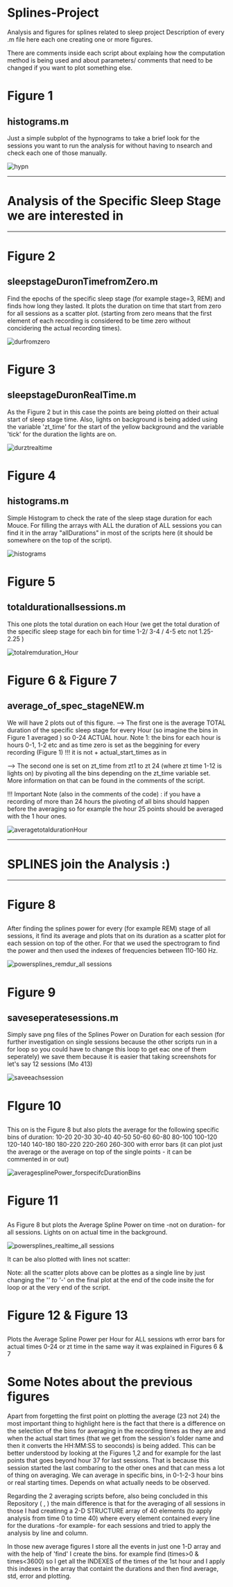 # Splines-Project
Analysis and figures for splines related to sleep project
Description of every .m file here each one creating one or more figures.

There are comments inside each script about explaing how the computation method is being used and about parameters/ comments that need to be changed if you want to plot something else.

# Figure 1
## histograms.m

Just a simple subplot of the hypnograms to take a brief look for the sessions you want to run the analysis  for without having to nsearch and check each one of those manually.

![hypn](https://user-images.githubusercontent.com/117298723/226769320-cfb13694-6442-4ed1-8d21-cd90ae93f0ec.png)


_______________________________________________________________________________________________________________
# Analysis of the Specific Sleep Stage we are interested in
_______________________________________________________________________________________________________________


# Figure 2
## sleepstageDuronTimefromZero.m

Find the epochs of the specific sleep stage (for example stage=3, REM) and finds how long they lasted.
It plots the duration on time that start from zero for all sessions as a scatter plot. (starting from zero means that the first element of each recording is considered to be time zero without concidering the actual recording times).

![durfromzero](https://user-images.githubusercontent.com/117298723/226769317-cd93b364-e726-4b05-8b2b-eba2cb8d1a73.png)

# Figure 3
## sleepstageDuronRealTime.m

As the Figure 2 but in this case the points are being plotted on their actual start of sleep stage time.
Also, lights on background is being added using the variable 'zt_time' for the start of the yellow background and the variable 'tick' for the duration the lights are on.

![durztrealtime](https://user-images.githubusercontent.com/117298723/226769318-aeed9ce0-0400-4e8d-9a86-585ae978390d.png)

# Figure 4
## histograms.m

Simple Histogram to check the rate of the sleep stage duration for each Mouce.
For filling the arrays with ALL the duration of ALL sessions you can find it in the array "allDurations" in most of the scripts here (it should be somewhere on the top of the script).

![histograms](https://user-images.githubusercontent.com/117298723/226769319-48cdf2fe-b99d-4d3b-935f-55c140e8be42.png)

# Figure 5
## totaldurationallsessions.m

This one plots the total duration on each Hour (we get the total duration of the specific sleep stage for each bin for time
1-2/ 3-4 / 4-5 etc not 1.25-2.25 )

![totalremduration_Hour](https://user-images.githubusercontent.com/117298723/226769324-e5579a67-e401-437c-ae47-6f88702523f7.png)

# Figure 6 & Figure 7
## average_of_spec_stageNEW.m

We will have 2 plots out of this figure.
--> The first one is the average TOTAL duration of the specific sleep stage for every Hour (so imagine the bins in Figure 1 averaged ) so 0-24 ACTUAL hour.
Note 1: the bins for each hour is hours 0-1, 1-2 etc and as time zero is set as the beggining for every recording (Figure 1) !!! it is not + actual_start_times as in 

--> The second one is set on zt_time from zt1 to zt 24 (where zt time 1-12 is lights on) by pivoting all the bins depending on the zt_time variable set. More information on that can be found in the comments of the script.

!!! Important Note (also in the comments of the code) : if you have a recording of more than 24 hours the pivoting of all bins should happen before the averaging so for example the hour 25 points should be averaged with the 1 hour ones.

![averagetotaldurationHour](https://user-images.githubusercontent.com/117298723/226769314-1c574fd1-14cc-4052-b71a-574a334e1cd3.png)



____________________________________________________________________________________________
#                    SPLINES join the Analysis :)
____________________________________________________________________________________________



# Figure 8
## 

After finding the splines power for every (for example REM) stage of all sessions, it find its average and plots that on its duration as a scatter plot for each session on top of the other.
For that we used the spectrogram to find the power and then used the indexes of frequencies between 110-160 Hz.

![powersplines_remdur_all sessions](https://user-images.githubusercontent.com/117298723/226769322-059c717c-bd1e-456c-aa05-06231ed224a7.png)

# Figure 9
## saveseperatesessions.m

Simply save png files of the Splines Power on Duration for each session (for further investigation on single sessions because the other scripts run in a for loop so you could have to change this loop to get eac one of them seperately) we save them because it is easier that taking screenshots for let's say 12 sessions (Mo 413)

![saveeachsession](https://user-images.githubusercontent.com/117298723/226769323-d16daefc-c003-4600-8590-790b7d759bce.png)

# FIgure 10
##

This on is the Figure 8 but also plots the average for the following specific bins of duration: 10-20 20-30 30-40 40-50 50-60 60-80 80-100 100-120 120-140 140-180 180-220 220-260 260-300 with error bars 
(it can plot just the average or the average on top of the single points - it can be commented in or out)

![averagesplinePower_forspecifcDurationBins](https://user-images.githubusercontent.com/117298723/226769313-ca7d8866-1b77-4307-9344-93b9809f603d.png)

# Figure 11
## 

As Figure 8 but plots the Average Spline Power on time -not on duration- for all sessions. Lights on on actual time in the background.

![powersplines_realtime_all sessions](https://user-images.githubusercontent.com/117298723/226769321-9687d3a5-b288-4f7f-9a40-f75c66726d42.png)

It can be also plotted with lines not scatter:

Note: all the scatter plots above can be plottes as a single line by just changing the '*' to '-*' on the final plot at the end of the code insite the for loop or at the very end of the script.

# Figure 12 & Figure 13
##

Plots the Average Spline Power per Hour for ALL sessions wth error bars for actual times 0-24 or zt time in the same way it was explained in Figures 6 & 7




# Some Notes about the previous figures

Apart from forgetting the first point on plotting the average (23 not 24) the most important thing to highlight here is the fact that there is a difference on the selection of the bins for averaging in the recording times as they are and when the actual start times (that we get from the session's folder name and then it converts the HH:MM:SS to seoconds) is being added.
This can be better understood by looking at the Figures 1,2 and for example for the last points that goes beyond hour 37 for last sessions. That is because this session started the last combaring to the other ones and that can mess a lot of thing on averaging.
We can average in specific bins, in 0-1-2-3 hour bins or real starting times. Depends on what actually needs to be observed.

Regarding the 2 averaging scripts before, also being concluded in this Repository ( , ) the main difference is that for the averaging of all sessions in those I had creatinng a 2-D STRUCTURE array  of 40 elements (to apply analysis from time 0 to time 40) where every element contained every line for the durations -for example- for each sessions and tried to apply the analysis by line and column.

In those new average figures I store all the events in just one 1-D array and with the help of 'find' I create the bins. for example find (times>0 & times<3600) so I get all the INDEXES of the times of the 1st hour and I apply this indexes in the array that containt the durations and then find average, std, error and plotting.

